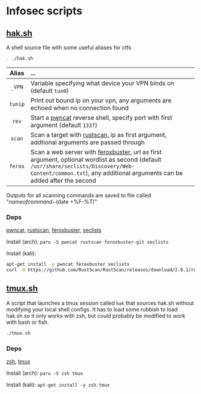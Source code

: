 # Infosec scripts

## [hak.sh](./hak.sh)
A shell source file with some useful aliases for ctfs

```bash
. ./hak.sh
```

| Alias    | ...                                                                |
| :------: | :----------------------------------------------------------------- |
| `_VPN`   | Variable specifying what device your VPN binds on (default `tun0`) |
| `tunip`  | Print out bound ip on your vpn, any arguments are echoed when no connection found |
| `rev`    | Start a [pwncat][0] reverse shell, specify port with first argument (default `1337`) |
| `scan`   | Scan a target with [rustscan][1], ip as first argument, addtional arguments are passed through |
| `ferox`  | Scan a web server with [feroxbuster][2], url as first argument, optional wordlist as second (default `/usr/share/seclists/Discovery/Web-Content/common.txt`), any additional arguments can be added after the second |

Outputs for all scanning commands are saved to file called "${name of command}-$(date +%F-%T)"

### Deps
[pwncat][0], [rustscan][1], [feroxbuster][2], [seclists][3]

Install (arch): `paru -S pwncat rustscan feroxbuster-git seclists`

Install (kali): 
```bash
apt-get install -y pwncat feroxbuster seclists
curl -O https://github.com/RustScan/RustScan/releases/download/2.0.1/rustscan_2.0.1_amd64.deb && dpkg -i ./rustscan_2.0.1_amd64.deb
```

## [tmux.sh](./tmux.sh)
A script that launches a tmux session called `hak` that sources hak.sh without
modifying your local shell configs. It has to load some rubbish to load hak.sh
so it only works with zsh, but could probably be modified to work with bash or
fish.

```bash
./tmux.sh
```

### Deps
[zsh][4], [tmux][5]

Install (arch): `paru -S zsh tmux`

Install (kali): `apt-get install -y zsh tmux`

[0]: https://github.com/cytopia/pwncat
[1]: https://github.com/RustScan/RustScan
[2]: https://github.com/epi052/feroxbuster
[3]: https://github.com/danielmiessler/SecLists
[4]: https://www.zsh.org/
[5]: https://github.com/tmux/tmux
